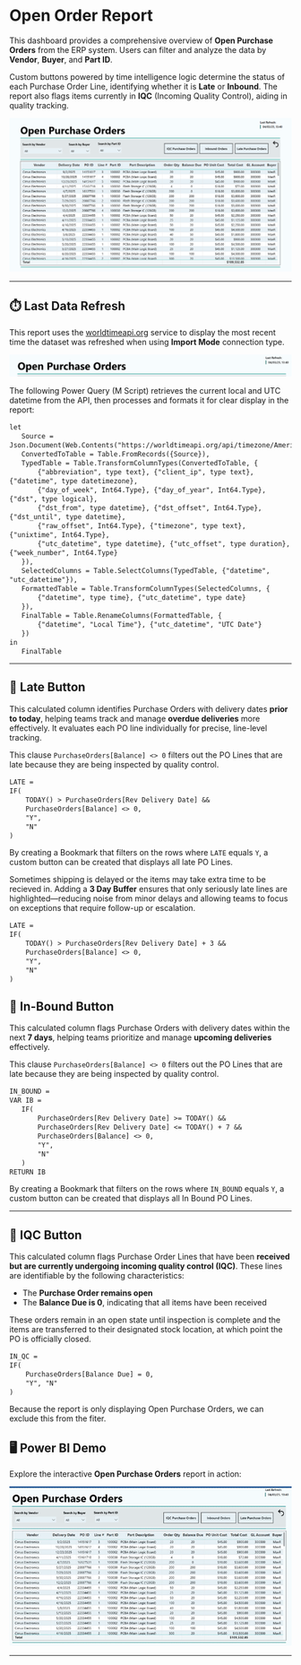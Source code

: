 # Open Order Report
This dashboard provides a comprehensive overview of **Open Purchase Orders** from the ERP system. Users can filter and analyze the data by **Vendor**, **Buyer**, and **Part ID**.

Custom buttons powered by time intelligence logic determine the status of each Purchase Order Line, identifying whether it is **Late** or **Inbound**. The report also flags items currently in **IQC** (Incoming Quality Control), aiding in quality tracking.

![OpenOrderReport Screenshot](https://raw.githubusercontent.com/louisehealey/OpenOrderReport/main/OpenOrdeReport.png)

---

## ⏱️ Last Data Refresh

This report uses the [worldtimeapi.org](https://worldtimeapi.org/api/timezone/America/New_York) service to display the most recent time the dataset was refreshed when using **Import Mode** connection type.

![Refresh Screenshot](https://raw.githubusercontent.com/louisehealey/OpenOrderReport/main/Refresh%20Pic.png)

The following Power Query (M Script) retrieves the current local and UTC datetime from the API, then processes and formats it for clear display in the report:

```
let
   Source = Json.Document(Web.Contents("https://worldtimeapi.org/api/timezone/America/New_York")),
   ConvertedToTable = Table.FromRecords({Source}),
   TypedTable = Table.TransformColumnTypes(ConvertedToTable, {
       {"abbreviation", type text}, {"client_ip", type text}, {"datetime", type datetimezone}, 
       {"day_of_week", Int64.Type}, {"day_of_year", Int64.Type}, {"dst", type logical}, 
       {"dst_from", type datetime}, {"dst_offset", Int64.Type}, {"dst_until", type datetime}, 
       {"raw_offset", Int64.Type}, {"timezone", type text}, {"unixtime", Int64.Type}, 
       {"utc_datetime", type datetime}, {"utc_offset", type duration}, {"week_number", Int64.Type}
   }),
   SelectedColumns = Table.SelectColumns(TypedTable, {"datetime", "utc_datetime"}),
   FormattedTable = Table.TransformColumnTypes(SelectedColumns, {
       {"datetime", type time}, {"utc_datetime", type date}
   }),
   FinalTable = Table.RenameColumns(FormattedTable, {
       {"datetime", "Local Time"}, {"utc_datetime", "UTC Date"}
   })
in
   FinalTable
```
---

## 🔘 Late Button
This calculated column identifies Purchase Orders with delivery dates **prior to today**, helping teams track and manage **overdue deliveries** more effectively. It evaluates each PO line individually for precise, line-level tracking.
<br>

This clause `PurchaseOrders[Balance] <> 0` filters out the PO Lines that are late because they are being inspected by quality control. 
```
LATE = 
IF(
    TODAY() > PurchaseOrders[Rev Delivery Date] &&
    PurchaseOrders[Balance] <> 0,
    "Y",
    "N"
)
 ``` 
By creating a Bookmark that filters on the rows where `LATE` equals `Y`, a custom button can be created that displays all late PO Lines. 

Sometimes shipping is delayed or the items may take extra time to be recieved in. Adding a **3 Day Buffer** ensures that only seriously late lines are highlighted—reducing noise from minor delays and allowing teams to focus on exceptions that require follow-up or escalation.

```
LATE = 
IF(
    TODAY() > PurchaseOrders[Rev Delivery Date] + 3 &&
    PurchaseOrders[Balance] <> 0,
    "Y",
    "N"
)

```

## 🔘 In-Bound Button
This calculated column flags Purchase Orders with delivery dates within the next **7 days**, helping teams prioritize and manage **upcoming deliveries** effectively.

This clause `PurchaseOrders[Balance] <> 0` filters out the PO Lines that are late because they are being inspected by quality control. 

 ``` 
IN_BOUND = 
VAR IB = 
    IF(
        PurchaseOrders[Rev Delivery Date] >= TODAY() &&
        PurchaseOrders[Rev Delivery Date] <= TODAY() + 7 &&
        PurchaseOrders[Balance] <> 0,
        "Y",
        "N"
    )
RETURN IB
 ``` 
By creating a Bookmark that filters on the rows where `IN_BOUND` equals `Y`, a custom button can be created that displays all In Bound PO Lines.  

---
## 🔘 IQC Button
This calculated column flags Purchase Order Lines that have been **received but are currently undergoing incoming quality control (IQC)**. These lines are identifiable by the following characteristics:

- The **Purchase Order remains open**
- The **Balance Due is 0**, indicating that all items have been received

These orders remain in an open state until inspection is complete and the items are transferred to their designated stock location, at which point the PO is officially closed.

```
IN_QC = 
IF(
    PurchaseOrders[Balance Due] = 0,
    "Y", "N"
)
```
Because the report is only displaying Open Purchase Orders, we can exclude this from the fiter. 


## 🖥️ Power BI Demo

Explore the interactive **Open Purchase Orders** report in action:

![OpenOrderGIF](https://github.com/louisehealey/OpenOrderReport/blob/main/OpenOrderGIF)

---
